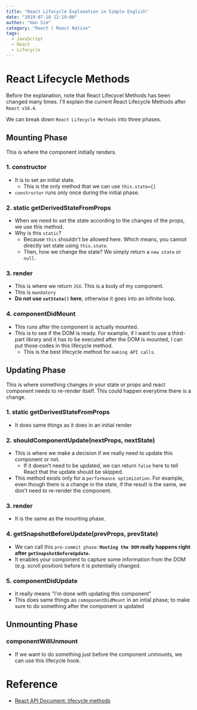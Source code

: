 ```yaml
---
title: "React Lifecycle Explanation in Simple English"
date: "2019-07-18 12:19:00"
author: "Han Sim"
category: "React | React Native"
tags:
  - JavaScript
  - React
  - Lifecycle
---
```


# React Lifecycle Methods

Before the explanation, note that React Lifecycel Methods has been changed many times. I'll explain the current React Lifecycle Methods after `React v16.4`.

We can break down `React Lifecycle Methods` into three phases. 

## Mounting Phase

This is where the component initially renders.

### 1. constructor

- It is to set an initial state. 
  - This is the only method that we can use `this.state={}`
- `constructor` runs only once during the initial phase.

### 2. static getDerivedStateFromProps

- When we need to set the state according to the changes of the props, we use this method.
- Why is this `static`?
  - Because `this` shouldn't be allowed here. Which means, you cannot directly set state using `this.state`.
  - Then, how we change the state? We simply return a `new state` or `null`.

### 3. render

- This is where we return `JSX`. This is a body of my component.
- This is `mandatory`
- **Do not use `setState()` here**, otherwise it goes into an infinite loop.

### 4. componentDidMount

- This runs after the component is actually mounted.
- This is to see if the DOM is ready. For example, if I want to use a third-part library and it has to be executed after the DOM is mounted, I can put those codes in this lifecycle method. 
  - This is the best lifecycle method for `making API calls`.

## Updating Phase

This is where something changes in your state or props and react component needs to re-render itself. This could happen everytime there is a change.

### 1. static getDerivedStateFromProps

- It does same things as it does in an initial render

### 2. shouldComponentUpdate(nextProps, nextState)

- This is where we make a decision if we really need to update this component or not. 
  - If it doesn't need to be updated, we can return `false` here to tell React that the update should be skipped.
- This method exists only for a `performance optimization`. For example, even though there is a change in the state, if the result is the same, we don't need to re-render the component. 

### 3. render

- It is the same as the mounting phase.

### 4. getSnapshotBeforeUpdate(prevProps, prevState)

- We can call this `pre-commit phase`: **`Mouting the DOM` really happens right after `getSnapshotBeforeUpdate`.**  
- It enables your component to capture some information from the DOM (e.g. scroll position) before it is potentially changed.

### 5. componentDidUpdate

- It really means "I'm done with updating this component"
- This does same things as `comoponentDidMount` in an intial phase; to make sure to do something after the component is updated 

## Unmounting Phase

### componentWillUnmount

- If we want to do something just before the component unmounts, we can use this lifecycle hook.

# Reference

- [React API Document: lifecycle methods](https://reactjs.org/docs/react-component.html#commonly-used-lifecycle-methods)
